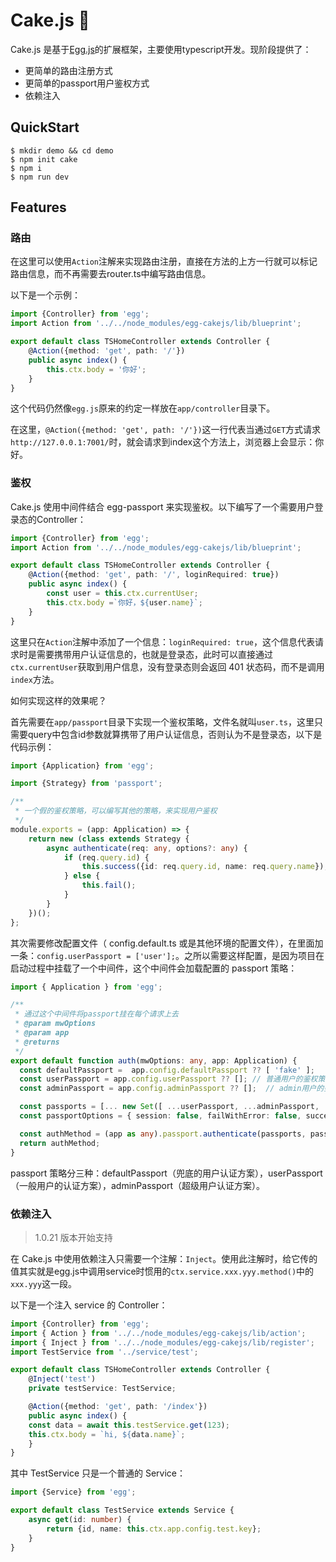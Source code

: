# Cake.js :cake:

Cake.js 是基于[Egg.js](https://eggjs.org/)的扩展框架，主要使用typescript开发。现阶段提供了：

+ 更简单的路由注册方式
+ 更简单的passport用户鉴权方式
+ 依赖注入

## **QuickStart**

```shell
$ mkdir demo && cd demo
$ npm init cake
$ npm i
$ npm run dev
```



## Features

### 路由

在这里可以使用`Action`注解来实现路由注册，直接在方法的上方一行就可以标记路由信息，而不再需要去router.ts中编写路由信息。

以下是一个示例：

```typescript
import {Controller} from 'egg';
import Action from '../../node_modules/egg-cakejs/lib/blueprint';

export default class TSHomeController extends Controller {
	@Action({method: 'get', path: '/'})
	public async index() {
		this.ctx.body = '你好';
	}
}
```

这个代码仍然像`egg.js`原来的约定一样放在`app/controller`目录下。

在这里，`@Action({method: 'get', path: '/'})`这一行代表当通过`GET`方式请求`http://127.0.0.1:7001/`时，就会请求到index这个方法上，浏览器上会显示：你好。

### 鉴权

Cake.js 使用中间件结合 egg-passport 来实现鉴权。以下编写了一个需要用户登录态的Controller：

```typescript
import {Controller} from 'egg';
import Action from '../../node_modules/egg-cakejs/lib/blueprint';

export default class TSHomeController extends Controller {
	@Action({method: 'get', path: '/', loginRequired: true})
	public async index() {
		const user = this.ctx.currentUser;
		this.ctx.body =`你好，${user.name}`;
	}
}
```

这里只在`Action`注解中添加了一个信息：`loginRequired: true`，这个信息代表请求时是需要携带用户认证信息的，也就是登录态，此时可以直接通过`ctx.currentUser`获取到用户信息，没有登录态则会返回 401 状态码，而不是调用`index`方法。

如何实现这样的效果呢？

首先需要在`app/passport`目录下实现一个鉴权策略，文件名就叫`user.ts`，这里只需要query中包含id参数就算携带了用户认证信息，否则认为不是登录态，以下是代码示例：

```typescript
import {Application} from 'egg';

import {Strategy} from 'passport';

/**
 * 一个假的鉴权策略，可以编写其他的策略，来实现用户鉴权
 */
module.exports = (app: Application) => {
	return new (class extends Strategy {
		async authenticate(req: any, options?: any) {
			if (req.query.id) {
				this.success({id: req.query.id, name: req.query.name});
			} else {
				this.fail();
			}
		}
	})();
};
```

其次需要修改配置文件（ config.default.ts 或是其他环境的配置文件），在里面加一条：`config.userPassport = ['user'];`。之所以需要这样配置，是因为项目在启动过程中挂载了一个中间件，这个中间件会加载配置的 passport 策略：

```typescript
import { Application } from 'egg';

/**
 * 通过这个中间件将passport挂在每个请求上去
 * @param mwOptions
 * @param app 
 * @returns 
 */
export default function auth(mwOptions: any, app: Application) {
  const defaultPassport =  app.config.defaultPassport ?? [ 'fake' ];
  const userPassport = app.config.userPassport ?? []; // 普通用户的鉴权策略
  const adminPassport = app.config.adminPassport ?? [];  // admin用户的鉴权策略

  const passports = [... new Set([ ...userPassport, ...adminPassport, ...defaultPassport ])];
  const passportOptions = { session: false, failWithError: false, successReturnToOrRedirect: false, successRedirect: false };

  const authMethod = (app as any).passport.authenticate(passports, passportOptions);
  return authMethod;
}

```

passport 策略分三种：defaultPassport（兜底的用户认证方案），userPassport（一般用户的认证方案），adminPassport（超级用户认证方案）。

### 依赖注入
> 1.0.21 版本开始支持

在 Cake.js 中使用依赖注入只需要一个注解：`Inject`。使用此注解时，给它传的值其实就是egg.js中调用service时惯用的`ctx.service.xxx.yyy.method()`中的`xxx.yyy`这一段。

以下是一个注入 service 的 Controller：

```typescript
import {Controller} from 'egg';
import { Action } from '../../node_modules/egg-cakejs/lib/action';
import { Inject } from '../../node_modules/egg-cakejs/lib/register';
import TestService from '../service/test';

export default class TSHomeController extends Controller {
    @Inject('test')
    private testService: TestService;

    @Action({method: 'get', path: '/index'})
    public async index() {
	const data = await this.testService.get(123);
	this.ctx.body = `hi, ${data.name}`;
    }
}

```

其中 TestService 只是一个普通的 Service：

```typescript
import {Service} from 'egg';

export default class TestService extends Service {
	async get(id: number) {
		return {id, name: this.ctx.app.config.test.key};
	}
}
```
